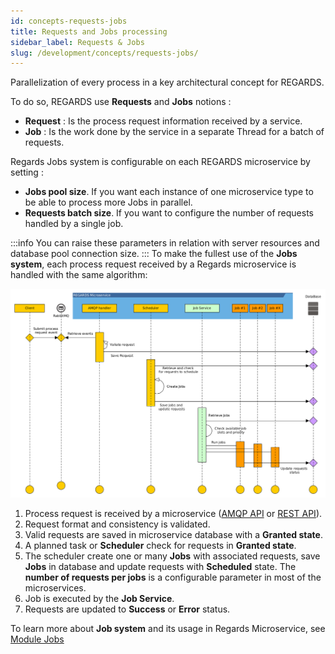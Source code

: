 ```yaml
---
id: concepts-requests-jobs
title: Requests and Jobs processing
sidebar_label: Requests & Jobs
slug: /development/concepts/requests-jobs/
---
```


Parallelization of every process in a key architectural concept for REGARDS.

To do so, REGARDS use **Requests** and **Jobs** notions :

- **Request** : Is the process request information received by a service.
- **Job** : Is the work done by the service in a separate Thread for a batch of requests.

Regards Jobs system is configurable on each REGARDS microservice by setting :

- **Jobs pool size**. If you want each instance of one microservice type to be able to process more Jobs in parallel.
- **Requests batch size**. If you want to configure the number of requests handled by a single job.

:::info
You can raise these parameters in relation with server resources and database pool connection size.
:::
To make the fullest use of the **Jobs system**, each process request received by a Regards microservice is handled with
the same algorithm:

![](requests_to_job_workflow.png)

1. Process request is received by a microservice ([AMQP API](./06-amqp-api.md) or [REST API](./05-rest-api.md)).
2. Request format and consistency is validated.
3. Valid requests are saved in microservice database with a **Granted state**.
4. A planned task or **Scheduler** check for requests in **Granted state**.
5. The scheduler create one or many **Jobs** with associated requests, save **Jobs** in database and update requests
   with **Scheduled** state. The **number of requests per jobs** is a configurable parameter in most of the
   microservices.
6. Job is executed by the **Job Service**.
7. Requests are updated to **Success** or **Error** status.

To learn more about **Job system** and its usage in Regards Microservice,
see [Module Jobs](../framework/modules/jobs.md)